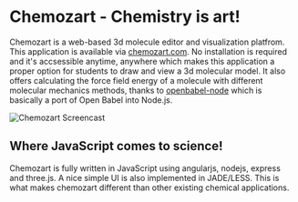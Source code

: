 # Chemozart - Chemistry is art!

Chemozart is a web-based 3d molecule editor and visualization platfrom. This application is available via [chemozart.com](https://chemozart.com). No installation is required and it's accsessible anytime, anywhere which makes this application a proper option for students to draw and view a 3d molecular model. It also offers calculating the force field energy of a molecule with different molecular mechanics methods, thanks to [openbabel-node](https://github.com/mohebifar/openbabel-node) which is basically a port of Open Babel into Node.js.

![Chemozart Screencast](https://www.dropbox.com/s/vjy4t9m0cwzt1w5/chemozart-cast.gif?dl=1)

## Where JavaScript comes to science!
Chemozart is fully written in JavaScript using angularjs, nodejs, express and three.js. A nice simple UI is also implemented in JADE/LESS. This is what makes chemozart different than other existing chemical applications. 
